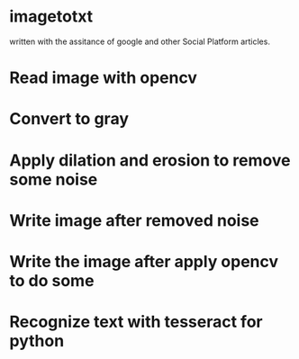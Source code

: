 # imagetotxt
written with the assitance of google and other Social Platform articles.

# Read image with opencv
# Convert to gray
# Apply dilation and erosion to remove some noise
# Write image after removed noise
# Write the image after apply opencv to do some
# Recognize text with tesseract for python
